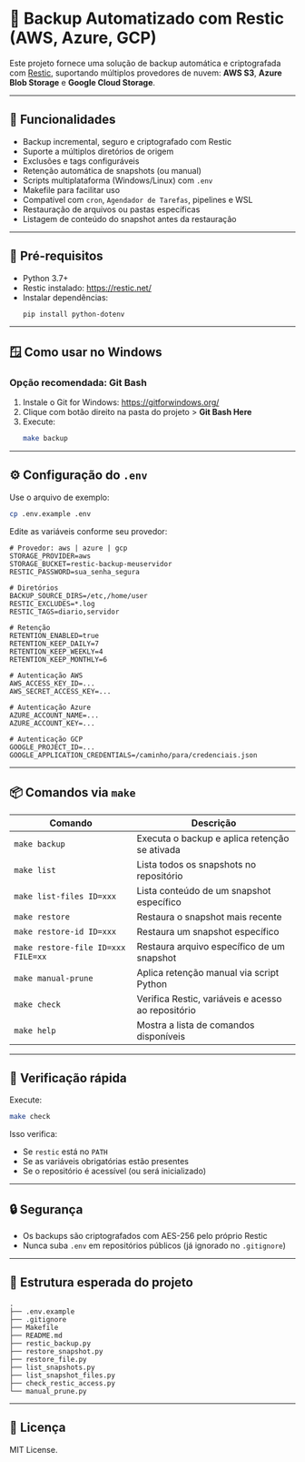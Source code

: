 # 🔐 Backup Automatizado com Restic (AWS, Azure, GCP)

Este projeto fornece uma solução de backup automática e criptografada com [Restic](https://restic.net/), suportando múltiplos provedores de nuvem: **AWS S3**, **Azure Blob Storage** e **Google Cloud Storage**.

---

## 🚀 Funcionalidades

- Backup incremental, seguro e criptografado com Restic
- Suporte a múltiplos diretórios de origem
- Exclusões e tags configuráveis
- Retenção automática de snapshots (ou manual)
- Scripts multiplataforma (Windows/Linux) com `.env`
- Makefile para facilitar uso
- Compatível com `cron`, `Agendador de Tarefas`, pipelines e WSL
- Restauração de arquivos ou pastas específicas
- Listagem de conteúdo do snapshot antes da restauração

---

## 🧰 Pré-requisitos

- Python 3.7+
- Restic instalado: https://restic.net/
- Instalar dependências:
  ```bash
  pip install python-dotenv
  ```

---

## 🪟 Como usar no Windows

### Opção recomendada: Git Bash

1. Instale o Git for Windows: https://gitforwindows.org/
2. Clique com botão direito na pasta do projeto > **Git Bash Here**
3. Execute:
   ```bash
   make backup
   ```

---

## ⚙️ Configuração do `.env`

Use o arquivo de exemplo:

```bash
cp .env.example .env
```

Edite as variáveis conforme seu provedor:

```dotenv
# Provedor: aws | azure | gcp
STORAGE_PROVIDER=aws
STORAGE_BUCKET=restic-backup-meuservidor
RESTIC_PASSWORD=sua_senha_segura

# Diretórios
BACKUP_SOURCE_DIRS=/etc,/home/user
RESTIC_EXCLUDES=*.log
RESTIC_TAGS=diario,servidor

# Retenção
RETENTION_ENABLED=true
RETENTION_KEEP_DAILY=7
RETENTION_KEEP_WEEKLY=4
RETENTION_KEEP_MONTHLY=6

# Autenticação AWS
AWS_ACCESS_KEY_ID=...
AWS_SECRET_ACCESS_KEY=...

# Autenticação Azure
AZURE_ACCOUNT_NAME=...
AZURE_ACCOUNT_KEY=...

# Autenticação GCP
GOOGLE_PROJECT_ID=...
GOOGLE_APPLICATION_CREDENTIALS=/caminho/para/credenciais.json
```

---

## 📦 Comandos via `make`

| Comando                            | Descrição                                          |
| ---------------------------------- | -------------------------------------------------- |
| `make backup`                      | Executa o backup e aplica retenção se ativada      |
| `make list`                        | Lista todos os snapshots no repositório            |
| `make list-files ID=xxx`           | Lista conteúdo de um snapshot específico           |
| `make restore`                     | Restaura o snapshot mais recente                   |
| `make restore-id ID=xxx`           | Restaura um snapshot específico                    |
| `make restore-file ID=xxx FILE=xx` | Restaura arquivo específico de um snapshot         |
| `make manual-prune`                | Aplica retenção manual via script Python           |
| `make check`                       | Verifica Restic, variáveis e acesso ao repositório |
| `make help`                        | Mostra a lista de comandos disponíveis             |

---

## 🧪 Verificação rápida

Execute:

```bash
make check
```

Isso verifica:

- Se `restic` está no `PATH`
- Se as variáveis obrigatórias estão presentes
- Se o repositório é acessível (ou será inicializado)

---

## 🔒 Segurança

- Os backups são criptografados com AES-256 pelo próprio Restic
- Nunca suba `.env` em repositórios públicos (já ignorado no `.gitignore`)

---

## 📁 Estrutura esperada do projeto

```
.
├── .env.example
├── .gitignore
├── Makefile
├── README.md
├── restic_backup.py
├── restore_snapshot.py
├── restore_file.py
├── list_snapshots.py
├── list_snapshot_files.py
├── check_restic_access.py
└── manual_prune.py
```

---

## 📄 Licença

MIT License.
